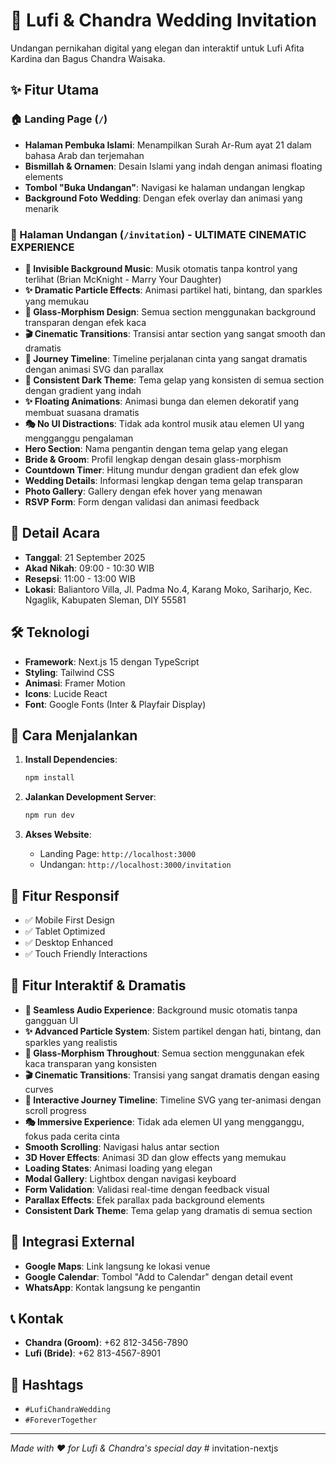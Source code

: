 # 💒 Lufi & Chandra Wedding Invitation

Undangan pernikahan digital yang elegan dan interaktif untuk Lufi Afita Kardina dan Bagus Chandra Waisaka.

## ✨ Fitur Utama

### 🏠 Landing Page (`/`)
- **Halaman Pembuka Islami**: Menampilkan Surah Ar-Rum ayat 21 dalam bahasa Arab dan terjemahan
- **Bismillah & Ornamen**: Desain Islami yang indah dengan animasi floating elements
- **Tombol "Buka Undangan"**: Navigasi ke halaman undangan lengkap
- **Background Foto Wedding**: Dengan efek overlay dan animasi yang menarik

### 💍 Halaman Undangan (`/invitation`) - **ULTIMATE CINEMATIC EXPERIENCE**
- **🎵 Invisible Background Music**: Musik otomatis tanpa kontrol yang terlihat (Brian McKnight - Marry Your Daughter)
- **✨ Dramatic Particle Effects**: Animasi partikel hati, bintang, dan sparkles yang memukau
- **🌌 Glass-Morphism Design**: Semua section menggunakan background transparan dengan efek kaca
- **🎬 Cinematic Transitions**: Transisi antar section yang sangat smooth dan dramatis
- **🌟 Journey Timeline**: Timeline perjalanan cinta yang sangat dramatis dengan animasi SVG dan parallax
- **💎 Consistent Dark Theme**: Tema gelap yang konsisten di semua section dengan gradient yang indah
- **✨ Floating Animations**: Animasi bunga dan elemen dekoratif yang membuat suasana dramatis
- **🎭 No UI Distractions**: Tidak ada kontrol musik atau elemen UI yang mengganggu pengalaman
- **Hero Section**: Nama pengantin dengan tema gelap yang elegan
- **Bride & Groom**: Profil lengkap dengan desain glass-morphism
- **Countdown Timer**: Hitung mundur dengan gradient dan efek glow
- **Wedding Details**: Informasi lengkap dengan tema gelap transparan
- **Photo Gallery**: Gallery dengan efek hover yang menawan
- **RSVP Form**: Form dengan validasi dan animasi feedback

## 📅 Detail Acara

- **Tanggal**: 21 September 2025
- **Akad Nikah**: 09:00 - 10:30 WIB
- **Resepsi**: 11:00 - 13:00 WIB
- **Lokasi**: Baliantoro Villa, Jl. Padma No.4, Karang Moko, Sariharjo, Kec. Ngaglik, Kabupaten Sleman, DIY 55581

## 🛠 Teknologi

- **Framework**: Next.js 15 dengan TypeScript
- **Styling**: Tailwind CSS
- **Animasi**: Framer Motion
- **Icons**: Lucide React
- **Font**: Google Fonts (Inter & Playfair Display)

## 🚀 Cara Menjalankan

1. **Install Dependencies**:
   ```bash
   npm install
   ```

2. **Jalankan Development Server**:
   ```bash
   npm run dev
   ```

3. **Akses Website**:
   - Landing Page: `http://localhost:3000`
   - Undangan: `http://localhost:3000/invitation`

## 📱 Fitur Responsif

- ✅ Mobile First Design
- ✅ Tablet Optimized
- ✅ Desktop Enhanced
- ✅ Touch Friendly Interactions

## 🎨 Fitur Interaktif & Dramatis

- **🎵 Seamless Audio Experience**: Background music otomatis tanpa gangguan UI
- **✨ Advanced Particle System**: Sistem partikel dengan hati, bintang, dan sparkles yang realistis
- **🌌 Glass-Morphism Throughout**: Semua section menggunakan efek kaca transparan yang konsisten
- **🎬 Cinematic Transitions**: Transisi yang sangat dramatis dengan easing curves
- **🌟 Interactive Journey Timeline**: Timeline SVG yang ter-animasi dengan scroll progress
- **🎭 Immersive Experience**: Tidak ada elemen UI yang mengganggu, fokus pada cerita cinta
- **Smooth Scrolling**: Navigasi halus antar section
- **3D Hover Effects**: Animasi 3D dan glow effects yang memukau
- **Loading States**: Animasi loading yang elegan
- **Modal Gallery**: Lightbox dengan navigasi keyboard
- **Form Validation**: Validasi real-time dengan feedback visual
- **Parallax Effects**: Efek parallax pada background elements
- **Consistent Dark Theme**: Tema gelap yang dramatis di semua section

## 🔗 Integrasi External

- **Google Maps**: Link langsung ke lokasi venue
- **Google Calendar**: Tombol "Add to Calendar" dengan detail event
- **WhatsApp**: Kontak langsung ke pengantin

## 📞 Kontak

- **Chandra (Groom)**: +62 812-3456-7890
- **Lufi (Bride)**: +62 813-4567-8901

## 💝 Hashtags

- `#LufiChandraWedding`
- `#ForeverTogether`

---

*Made with ❤️ for Lufi & Chandra's special day*
#   i n v i t a t i o n - n e x t j s  
 